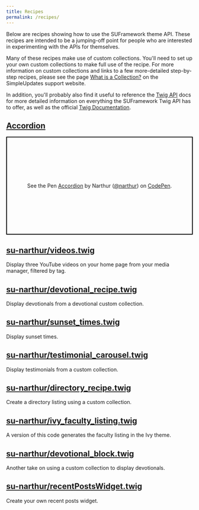 ```yaml
---
title: Recipes
permalink: /recipes/
---
```


Below are recipes showing how to use the SUFramework theme API. These recipes are intended to be a
jumping-off point for people who are interested in experimenting with the APIs for themselves.

Many of these recipes make use of custom collections. You'll need to set up your own custom
collections to make full use of the recipe. For more information on custom collections and links
to a few more-detailed step-by-step recipes, please see the page [What is a Collection?](https://support.simpleupdates.com/faq/collections)
on the SimpleUpdates support website.

In addition, you'll probably also find it useful to reference the [Twig API](http://0.0.0.0:4000/twig-api/) 
docs for more detailed information on everything the SUFramework Twig API has to offer, as well 
as the official [Twig Documentation](https://twig.symfony.com/doc/2.x/).

## [Accordion](https://codepen.io/narthur/pen/NzLLvE)

<p class="codepen" data-height="265" data-theme-id="0" data-default-tab="html,result" data-user="narthur" data-slug-hash="NzLLvE" style="height: 265px; box-sizing: border-box; display: flex; align-items: center; justify-content: center; border: 2px solid black; margin: 1em 0; padding: 1em;" data-pen-title="Accordion">
  <span>See the Pen <a href="https://codepen.io/narthur/pen/NzLLvE/">
  Accordion</a> by Narthur (<a href="https://codepen.io/narthur">@narthur</a>)
  on <a href="https://codepen.io">CodePen</a>.</span>
</p>
<script async src="https://static.codepen.io/assets/embed/ei.js"></script>

## [su-narthur/videos.twig](https://gist.github.com/su-narthur/1d8764e8dc1b76d67a0114989bca456b)

Display three YouTube videos on your home page from your media manager, filtered by tag.

<script src="https://gist.github.com/su-narthur/1d8764e8dc1b76d67a0114989bca456b.js"></script>

## [su-narthur/devotional_recipe.twig](https://gist.github.com/su-narthur/3b30dbdca8f85f7bbaf094bdf04198ca)

Display devotionals from a devotional custom collection.

<script src="https://gist.github.com/su-narthur/3b30dbdca8f85f7bbaf094bdf04198ca.js"></script>

## [su-narthur/sunset_times.twig](https://gist.github.com/su-narthur/1473c4209cacf663604e65e893e70517)

Display sunset times.

<script src="https://gist.github.com/su-narthur/1473c4209cacf663604e65e893e70517.js"></script>

## [su-narthur/testimonial_carousel.twig](https://gist.github.com/su-narthur/4e221b59d0e75da12d0b133f12a8ad88)

Display testimonials from a custom collection.

<script src="https://gist.github.com/su-narthur/4e221b59d0e75da12d0b133f12a8ad88.js"></script>

## [su-narthur/directory_recipe.twig](https://gist.github.com/su-narthur/815b0edb19892c134866c2c9157bbd89)

Create a directory listing using a custom collection.

<script src="https://gist.github.com/su-narthur/815b0edb19892c134866c2c9157bbd89.js"></script>

## [su-narthur/ivy_faculty_listing.twig](https://gist.github.com/su-narthur/5f8132e7e2142bf250b4aaa427ec8f9b)

A version of this code generates the faculty listing in the Ivy theme.

<script src="https://gist.github.com/su-narthur/5f8132e7e2142bf250b4aaa427ec8f9b.js"></script>

## [su-narthur/devotional_block.twig](https://gist.github.com/su-narthur/93481ca989f034f62d71ca9c5eda765a)

Another take on using a custom collection to display devotionals.

<script src="https://gist.github.com/su-narthur/93481ca989f034f62d71ca9c5eda765a.js"></script>

## [su-narthur/recentPostsWidget.twig](https://gist.github.com/su-narthur/f01b0ed8005c9913c5c16498ce669f82)

Create your own recent posts widget.

<script src="https://gist.github.com/su-narthur/f01b0ed8005c9913c5c16498ce669f82.js"></script>
